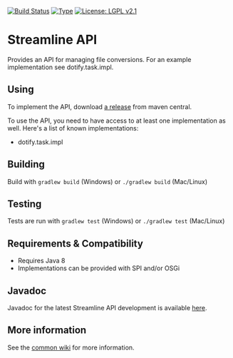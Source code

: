 [![Build Status](https://travis-ci.com/ologolo/streamline-api.svg?branch=master)](https://travis-ci.com/ologolo/streamline-api)
[![Type](https://img.shields.io/badge/type-api-blue.svg)](https://github.com/ologolo/wiki/wiki/Types)
[![License: LGPL v2.1](https://img.shields.io/badge/License-LGPL%20v2%2E1%20%28or%20later%29-blue.svg)](https://www.gnu.org/licenses/lgpl-2.1)

# Streamline API #
Provides an API for managing file conversions. For an example implementation see dotify.task.impl.

## Using ##
To implement the API, download [a release](http://search.maven.org/#search%7Cgav%7C1%7Cg%3A%22org.daisy.streamline%22%20AND%20a%3A%22streamline-api%22) from maven central.

To use the API, you need to have access to at least one implementation as well. Here's a list of known implementations:
 - dotify.task.impl

## Building ##
Build with `gradlew build` (Windows) or `./gradlew build` (Mac/Linux)

## Testing ##
Tests are run with `gradlew test` (Windows) or `./gradlew test` (Mac/Linux)

## Requirements & Compatibility ##
- Requires Java 8
- Implementations can be provided with SPI and/or OSGi

## Javadoc ##
Javadoc for the latest Streamline API development is available [here](http://ologolo.github.io/streamline-api/latest/javadoc/).

## More information ##
See the [common wiki](https://github.com/ologolo/wiki/wiki) for more information.
